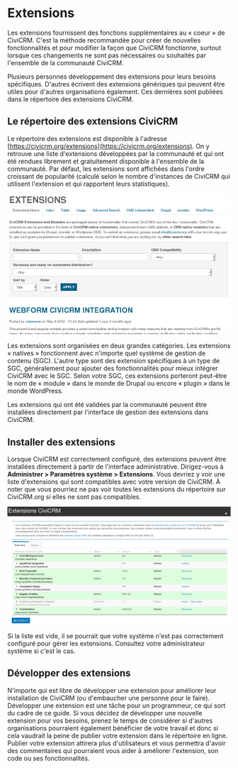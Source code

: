 Extensions
==========

Les extensions fournissent des fonctions supplémentaires au « coeur » de CiviCRM. C'est la méthode recommandée pour créer de nouvelles fonctionnalités et pour modifier la façon que CiviCRM fonctionne, surtout lorsque ces changements ne sont pas nécessaires ou souhaités par l'ensemble de la communauté CiviCRM.

Plusieurs personnes développement des extensions pour leurs besoins spécifiques. D'autres écrivent des extensions génériques qui peuvent être utiles pour d'autres organisations également. Ces dernières sont publiées dans le répertoire des extensions CiviCRM.

Le répertoire des extensions CiviCRM
------------------------

Le répertoire des extensions est disponible à l'adresse 
[https://civicrm.org/extensions](https://civicrm.org/extensions). On y retrouve une liste d'extensions développées par la communauté et qui ont été rendues librement et gratuitement disponible à l'ensemble de la communauté. Par défaut, les extensions sont affichées dans l'ordre croissant de popularité (calculé selon le nombre d'instances de CiviCRM qui utilisent l'extension et qui rapportent leurs statistiques).

![image](../img/z-extensions-website_1.png) 

Les extensions sont organisées en deux grandes catégories. Les extensions « natives » fonctionnent avec n'importe quel système de gestion de contenu (SGC). L'autre type sont des extension spécifiques à un type de SGC, généralement pour ajouter des fonctionnalités pour mieux intégrer CiviCRM avec le SGC. Selon votre SGC, ces extensions porteront peut-être le nom de « module » dans le monde de Drupal ou encore « plugin » dans le monde WordPress.

Les extensions qui ont été validées par la communauté peuvent être installées directement par l'interface de gestion des extensions dans CiviCRM.

Installer des extensions
---------------------

Lorsque CiviCRM est correctement configuré, des extensions peuvent être installées directement à partir de l'interface administrative. Dirigez-vous à **Administrer > Paramètres système > Extensions**. Vous devriez y voir une liste d'extensions qui sont compatibles avec votre version de CiviCRM. À noter que vous pourriez ne pas voir toutes les extensions du répertoire sur CiviCRM.org si elles ne sont pas compatibles.

![image](../img/z-extensions-ui.png)

Si la liste est vide, il se pourrait que votre système n'est pas correctement configuré pour gérer les extensions. Consultez votre administrateur système si c'est le cas.

Développer des extensions
--------------------

N'importe qui est libre de développer une extension pour améliorer leur installation de CiviCRM (ou d'embaucher une personne pour le faire). Développer une extension est une tâche pour un programmeur, ce qui sort du cadre de ce guide. Si vous décidez de développer une nouvelle extension pour vos besoins, prenez le temps de considérer si d'autres organisations pourraient également bénéficier de votre travail et donc si cela vaudrait la peine de publier votre extension dans le répertoire en ligne. Publier votre extension attirera plus d'utilisateurs et vous permettra d'avoir des commentaires qui pourraient vous aider à améliorer l'extension, son code ou ses fonctionnalités.


